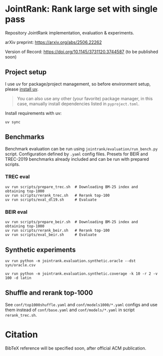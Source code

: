 # JointRank: Rank large set with single pass

Repository JointRank implementation, evaluation & experiments.

arXiv preprint: https://arxiv.org/abs/2506.22262

Version of Record: https://doi.org/10.1145/3731120.3744587 (to be published soon)

## Project setup

I use uv for package/project management, so before environment setup, please [install uv](https://github.com/astral-sh/uv?tab=readme-ov-file#installation).

> You can also use any other (your favorite) package manager, in this case, manually install dependencies listed in `pyproject.toml`.

Install requirements with uv:

```shell
uv sync
```

## Benchmarks

Benchmark evaluation can be run using `jointrank/evaluation/run_bench.py` script.
Configuration defined by `.yaml` config files. Presets for BEIR and TREC-2019 benchmarks already included and can be run with
prepared scripts.

### TREC eval

```shell
uv run scripts/prepare_trec.sh  # Downloading BM-25 index and obtaining top-1000
uv run scripts/rerank_trec.sh   # Rerank top-100
uv run scripts/eval_dl19.sh     # Evaluate
```

### BEIR eval

```shell
uv run scripts/prepare_beir.sh  # Downloading BM-25 index and obtaining top-1000
uv run scripts/rerank_beir.sh   # Rerank top-100
uv run scripts/eval_beir.sh     # Evaluate
```

## Synthetic experiments

```shell
uv run python -m jointrank.evaluation.synthetic.oracle --dst syn/oracle.csv
```

```shell
uv run python -m jointrank.evaluation.synthetic.coverage -k 10 -r 2 -v 100 -d latin
```

## Shuffle and rerank top-1000

See `conf/top1000shuffle.yaml` and `conf/models1000/*.yaml` configs and use them instead of `conf/base.yaml` and `conf/models/*.yaml` in script `rerank_trec.sh`.

# Citation

BibTeX reference will be specified soon, after official ACM publication.
